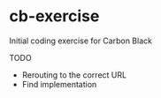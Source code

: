 # cb-exercise
Initial coding exercise for Carbon Black


TODO 
- Rerouting to the correct URL
- Find implementation
